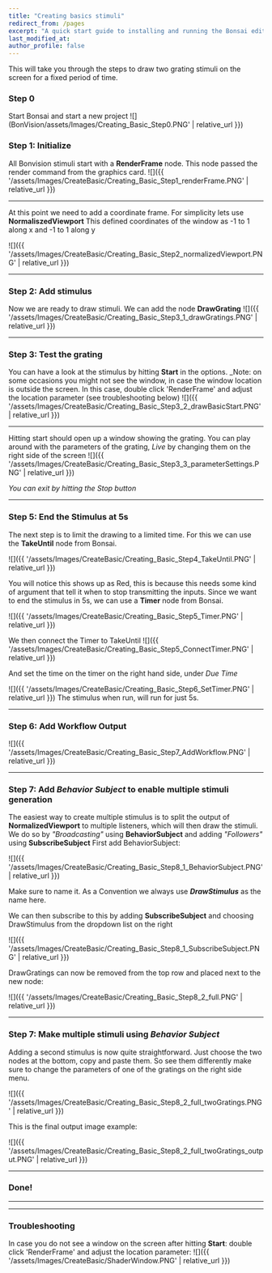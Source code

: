 ```yaml
---
title: "Creating basics stimuli"
redirect_from: /pages
excerpt: "A quick start guide to installing and running the Bonsai editor."
last_modified_at: 
author_profile: false
---
```


This will take you through the steps to draw two grating stimuli on the screen for a fixed period of time.

### Step 0
Start Bonsai and start a new project
![](BonVision/assets/Images/Creating_Basic_Step0.PNG' | relative_url }})

### Step 1: Initialize
All Bonvision stimuli start with a **RenderFrame** node.
This node passed the render command from the graphics card. 
![]({{ '/assets/Images/CreateBasic/Creating_Basic_Step1_renderFrame.PNG' | relative_url }})
***
At this point we need to add a coordinate frame. For simplicity lets use **NormaliszedViewport**
This defined coordinates of the window as -1 to 1 along x and -1 to 1 along y

![]({{ '/assets/Images/CreateBasic/Creating_Basic_Step2_normalizedViewport.PNG' | relative_url }})
***
### Step 2: Add stimulus
Now we are ready to draw stimuli. We can add the node **DrawGrating**
![]({{ '/assets/Images/CreateBasic/Creating_Basic_Step3_1_drawGratings.PNG' | relative_url }})

***
### Step 3: Test the grating
You can have a look at the stimulus by hitting **Start** in the options. _Note: on some occasions you might not see the window, in case the window location is outside the screen. In this case, double click 'RenderFrame' and adjust the location parameter (see troubleshooting below)
![]({{ '/assets/Images/CreateBasic/Creating_Basic_Step3_2_drawBasicStart.PNG' | relative_url }})
***
Hitting start should open up a window showing the grating. You can play around with the parameters of the grating, _Live_ by changing them on the right side of the screen
![]({{ '/assets/Images/CreateBasic/Creating_Basic_Step3_3_parameterSettings.PNG' | relative_url }})

_You can exit by hitting the Stop button_
***
### Step 5: End the Stimulus at 5s
The next step is to limit the drawing to a limited time. For this we can use the **TakeUntil** node from Bonsai. 

![]({{ '/assets/Images/CreateBasic/Creating_Basic_Step4_TakeUntil.PNG' | relative_url }})

You will notice this shows up as Red, this is because this needs some kind of argument that tell it when to stop transmitting the inputs. Since we want to end the stimulus in 5s, we can use a **Timer** node from Bonsai. 

![]({{ '/assets/Images/CreateBasic/Creating_Basic_Step5_Timer.PNG' | relative_url }})

We then connect the Timer to TakeUntil 
![]({{ '/assets/Images/CreateBasic/Creating_Basic_Step5_ConnectTimer.PNG' | relative_url }})

And set the time on the timer on the right hand side, under _Due Time_

![]({{ '/assets/Images/CreateBasic/Creating_Basic_Step6_SetTimer.PNG' | relative_url }})
The stimulus when run, will run for just 5s. 

***
### Step 6: Add Workflow Output
![]({{ '/assets/Images/CreateBasic/Creating_Basic_Step7_AddWorkflow.PNG' | relative_url }})

***
### Step 7: Add _Behavior Subject_ to enable multiple stimuli generation
The easiest way to create multiple stimulus is to split the output of **NormalizedViewport** to multiple listeners, which will then draw the stimuli. We do so by _"Broadcasting"_ using **BehaviorSubject** and adding _"Followers"_ using **SubscribeSubject**
First add BehaviorSubject:

![]({{ '/assets/Images/CreateBasic/Creating_Basic_Step8_1_BehaviorSubject.PNG' | relative_url }})

Make sure to name it. As a Convention we always use _**DrawStimulus**_ as the name here.

We can then subscribe to this by adding **SubscribeSubject** and choosing DrawStimulus from the dropdown list on the right

![]({{ '/assets/Images/CreateBasic/Creating_Basic_Step8_1_SubscribeSubject.PNG' | relative_url }})

DrawGratings can now be removed from the top row and placed next to the new node:

![]({{ '/assets/Images/CreateBasic/Creating_Basic_Step8_2_full.PNG' | relative_url }})

***
### Step 7: Make multiple stimuli using _Behavior Subject_
Adding a second stimulus is now quite straightforward. Just choose the two nodes at the bottom, copy and paste them. So see them differently make sure to change the parameters of one of the gratings on the right side menu.

![]({{ '/assets/Images/CreateBasic/Creating_Basic_Step8_2_full_twoGratings.PNG' | relative_url }})

This is the final output image example:

![]({{ '/assets/Images/CreateBasic/Creating_Basic_Step8_2_full_twoGratings_output.PNG' | relative_url }})
***
### Done!

***
***
### Troubleshooting 
In case you do not see a window on the screen after hitting **Start**: double click 'RenderFrame' and adjust the location parameter:
![]({{ '/assets/Images/CreateBasic/ShaderWindow.PNG' | relative_url }})
